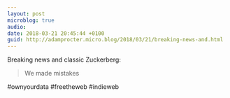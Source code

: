 ```yaml
---
layout: post
microblog: true
audio: 
date: 2018-03-21 20:45:44 +0100
guid: http://adamprocter.micro.blog/2018/03/21/breaking-news-and.html
---
```

Breaking news and classic Zuckerberg: 

> We made mistakes

 #ownyourdata #freetheweb #indieweb
